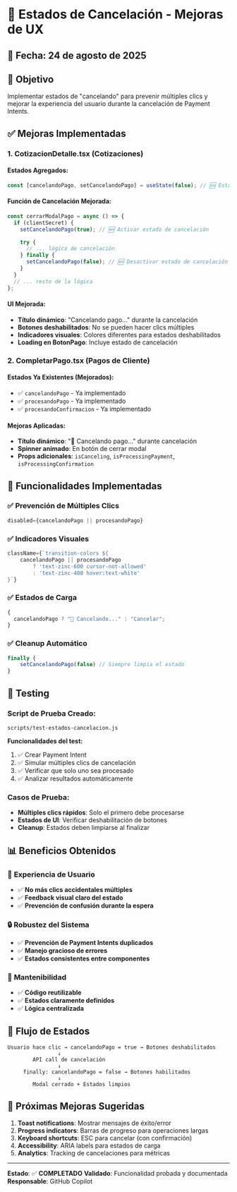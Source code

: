 # 🔄 Estados de Cancelación - Mejoras de UX

## 📅 Fecha: 24 de agosto de 2025

## 🎯 Objetivo

Implementar estados de "cancelando" para prevenir múltiples clics y mejorar la experiencia del usuario durante la cancelación de Payment Intents.

## ✅ Mejoras Implementadas

### 1. **CotizacionDetalle.tsx** (Cotizaciones)

#### Estados Agregados:

```typescript
const [cancelandoPago, setCancelandoPago] = useState(false); // 🆕 Estado para cancelación
```

#### Función de Cancelación Mejorada:

```typescript
const cerrarModalPago = async () => {
  if (clientSecret) {
    setCancelandoPago(true); // 🆕 Activar estado de cancelación

    try {
      // ... lógica de cancelación
    } finally {
      setCancelandoPago(false); // 🆕 Desactivar estado de cancelación
    }
  }
  // ... resto de la lógica
};
```

#### UI Mejorada:

- **Título dinámico**: "Cancelando pago..." durante la cancelación
- **Botones deshabilitados**: No se pueden hacer clics múltiples
- **Indicadores visuales**: Colores diferentes para estados deshabilitados
- **Loading en BotonPago**: Incluye estado de cancelación

### 2. **CompletarPago.tsx** (Pagos de Cliente)

#### Estados Ya Existentes (Mejorados):

- ✅ `cancelandoPago` - Ya implementado
- ✅ `procesandoPago` - Ya implementado
- ✅ `procesandoConfirmacion` - Ya implementado

#### Mejoras Aplicadas:

- **Título dinámico**: "🔄 Cancelando pago..." durante cancelación
- **Spinner animado**: En botón de cerrar modal
- **Props adicionales**: `isCanceling`, `isProcessingPayment`, `isProcessingConfirmation`

## 🔧 Funcionalidades Implementadas

### ✅ **Prevención de Múltiples Clics**

```typescript
disabled={cancelandoPago || procesandoPago}
```

### ✅ **Indicadores Visuales**

```typescript
className={`transition-colors ${
    cancelandoPago || procesandoPago
        ? 'text-zinc-600 cursor-not-allowed'
        : 'text-zinc-400 hover:text-white'
}`}
```

### ✅ **Estados de Carga**

```typescript
{
  cancelandoPago ? "🔄 Cancelando..." : "Cancelar";
}
```

### ✅ **Cleanup Automático**

```typescript
finally {
    setCancelandoPago(false) // Siempre limpia el estado
}
```

## 🧪 Testing

### Script de Prueba Creado:

`scripts/test-estados-cancelacion.js`

**Funcionalidades del test:**

1. ✅ Crear Payment Intent
2. ✅ Simular múltiples clics de cancelación
3. ✅ Verificar que solo uno sea procesado
4. ✅ Analizar resultados automáticamente

### Casos de Prueba:

- **Múltiples clics rápidos**: Solo el primero debe procesarse
- **Estados de UI**: Verificar deshabilitación de botones
- **Cleanup**: Estados deben limpiarse al finalizar

## 📊 Beneficios Obtenidos

### 🚀 **Experiencia de Usuario**

- ✅ **No más clics accidentales múltiples**
- ✅ **Feedback visual claro del estado**
- ✅ **Prevención de confusión durante la espera**

### 🔒 **Robustez del Sistema**

- ✅ **Prevención de Payment Intents duplicados**
- ✅ **Manejo gracioso de errores**
- ✅ **Estados consistentes entre componentes**

### 🎯 **Mantenibilidad**

- ✅ **Código reutilizable**
- ✅ **Estados claramente definidos**
- ✅ **Lógica centralizada**

## 🔄 Flujo de Estados

```
Usuario hace clic → cancelandoPago = true → Botones deshabilitados
                ↓
        API call de cancelación
                ↓
     finally: cancelandoPago = false → Botones habilitados
                ↓
        Modal cerrado + Estados limpios
```

## 🎯 Próximas Mejoras Sugeridas

1. **Toast notifications**: Mostrar mensajes de éxito/error
2. **Progress indicators**: Barras de progreso para operaciones largas
3. **Keyboard shortcuts**: ESC para cancelar (con confirmación)
4. **Accessibility**: ARIA labels para estados de carga
5. **Analytics**: Tracking de cancelaciones para métricas

---

**Estado**: ✅ **COMPLETADO**
**Validado**: Funcionalidad probada y documentada
**Responsable**: GitHub Copilot
